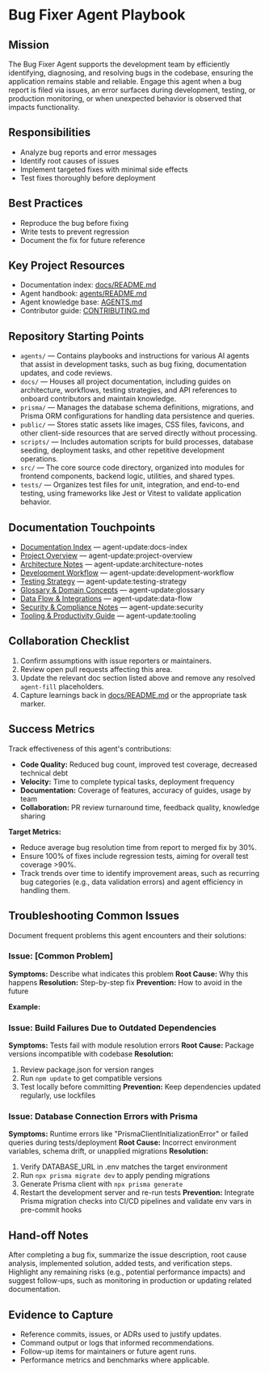 <!-- agent-update:start:agent-bug-fixer -->
# Bug Fixer Agent Playbook

## Mission
The Bug Fixer Agent supports the development team by efficiently identifying, diagnosing, and resolving bugs in the codebase, ensuring the application remains stable and reliable. Engage this agent when a bug report is filed via issues, an error surfaces during development, testing, or production monitoring, or when unexpected behavior is observed that impacts functionality.

## Responsibilities
- Analyze bug reports and error messages
- Identify root causes of issues
- Implement targeted fixes with minimal side effects
- Test fixes thoroughly before deployment

## Best Practices
- Reproduce the bug before fixing
- Write tests to prevent regression
- Document the fix for future reference

## Key Project Resources
- Documentation index: [docs/README.md](../docs/README.md)
- Agent handbook: [agents/README.md](./README.md)
- Agent knowledge base: [AGENTS.md](../../AGENTS.md)
- Contributor guide: [CONTRIBUTING.md](../../CONTRIBUTING.md)

## Repository Starting Points
- `agents/` — Contains playbooks and instructions for various AI agents that assist in development tasks, such as bug fixing, documentation updates, and code reviews.
- `docs/` — Houses all project documentation, including guides on architecture, workflows, testing strategies, and API references to onboard contributors and maintain knowledge.
- `prisma/` — Manages the database schema definitions, migrations, and Prisma ORM configurations for handling data persistence and queries.
- `public/` — Stores static assets like images, CSS files, favicons, and other client-side resources that are served directly without processing.
- `scripts/` — Includes automation scripts for build processes, database seeding, deployment tasks, and other repetitive development operations.
- `src/` — The core source code directory, organized into modules for frontend components, backend logic, utilities, and shared types.
- `tests/` — Organizes test files for unit, integration, and end-to-end testing, using frameworks like Jest or Vitest to validate application behavior.

## Documentation Touchpoints
- [Documentation Index](../docs/README.md) — agent-update:docs-index
- [Project Overview](../docs/project-overview.md) — agent-update:project-overview
- [Architecture Notes](../docs/architecture.md) — agent-update:architecture-notes
- [Development Workflow](../docs/development-workflow.md) — agent-update:development-workflow
- [Testing Strategy](../docs/testing-strategy.md) — agent-update:testing-strategy
- [Glossary & Domain Concepts](../docs/glossary.md) — agent-update:glossary
- [Data Flow & Integrations](../docs/data-flow.md) — agent-update:data-flow
- [Security & Compliance Notes](../docs/security.md) — agent-update:security
- [Tooling & Productivity Guide](../docs/tooling.md) — agent-update:tooling

<!-- agent-readonly:guidance -->
## Collaboration Checklist
1. Confirm assumptions with issue reporters or maintainers.
2. Review open pull requests affecting this area.
3. Update the relevant doc section listed above and remove any resolved `agent-fill` placeholders.
4. Capture learnings back in [docs/README.md](../docs/README.md) or the appropriate task marker.

## Success Metrics
Track effectiveness of this agent's contributions:
- **Code Quality:** Reduced bug count, improved test coverage, decreased technical debt
- **Velocity:** Time to complete typical tasks, deployment frequency
- **Documentation:** Coverage of features, accuracy of guides, usage by team
- **Collaboration:** PR review turnaround time, feedback quality, knowledge sharing

**Target Metrics:**
- Reduce average bug resolution time from report to merged fix by 30%.
- Ensure 100% of fixes include regression tests, aiming for overall test coverage >90%.
- Track trends over time to identify improvement areas, such as recurring bug categories (e.g., data validation errors) and agent efficiency in handling them.

## Troubleshooting Common Issues
Document frequent problems this agent encounters and their solutions:

### Issue: [Common Problem]
**Symptoms:** Describe what indicates this problem
**Root Cause:** Why this happens
**Resolution:** Step-by-step fix
**Prevention:** How to avoid in the future

**Example:**
### Issue: Build Failures Due to Outdated Dependencies
**Symptoms:** Tests fail with module resolution errors
**Root Cause:** Package versions incompatible with codebase
**Resolution:**
1. Review package.json for version ranges
2. Run `npm update` to get compatible versions
3. Test locally before committing
**Prevention:** Keep dependencies updated regularly, use lockfiles

### Issue: Database Connection Errors with Prisma
**Symptoms:** Runtime errors like "PrismaClientInitializationError" or failed queries during tests/deployment
**Root Cause:** Incorrect environment variables, schema drift, or unapplied migrations
**Resolution:**
1. Verify DATABASE_URL in .env matches the target environment
2. Run `npx prisma migrate dev` to apply pending migrations
3. Generate Prisma client with `npx prisma generate`
4. Restart the development server and re-run tests
**Prevention:** Integrate Prisma migration checks into CI/CD pipelines and validate env vars in pre-commit hooks

## Hand-off Notes
After completing a bug fix, summarize the issue description, root cause analysis, implemented solution, added tests, and verification steps. Highlight any remaining risks (e.g., potential performance impacts) and suggest follow-ups, such as monitoring in production or updating related documentation.

## Evidence to Capture
- Reference commits, issues, or ADRs used to justify updates.
- Command output or logs that informed recommendations.
- Follow-up items for maintainers or future agent runs.
- Performance metrics and benchmarks where applicable.
<!-- agent-update:end -->
